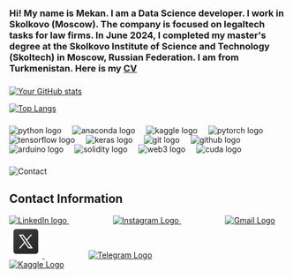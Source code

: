 <h3 align="left">Hi! My name is Mekan. I am a Data Science developer. I work in Skolkovo (Moscow). The company is focused on legaltech tasks for law firms. In June 2024, I completed my master's degree at the Skolkovo Institute of Science and Technology (Skoltech) in Moscow, Russian Federation. I am from Turkmenistan. Here is my <a href="https://mekan-hojayev.github.io">CV</a> </h3>

###

[![Your GitHub stats](https://github-readme-stats.vercel.app/api?username=mekan-hojayev&show_icons=true&theme=radical&include_all_commits=true)](https://github.com/anuraghazra/github-readme-stats)

<!-- [![Your GitHub stats](https://github-readme-stats.vercel.app/api?username=mekan-hojayev&show_icons=true&theme=radical)](https://github.com/anuraghazra/github-readme-stats) -->

[![Top Langs](https://github-readme-stats.vercel.app/api/top-langs/?username=mekan-hojayev&layout=compact&theme=radical&hide=jupyter%20notebook)](https://github.com/Mekan-Hojayev/github-readme-stats)


###

<div align="left">
  <img src="https://cdn.jsdelivr.net/gh/devicons/devicon/icons/python/python-original.svg" height="30" alt="python logo"  />
  <img width="12" />
  <img src="https://cdn.jsdelivr.net/gh/devicons/devicon/icons/anaconda/anaconda-original.svg" height="30" alt="anaconda logo"  />
  <img width="12" />
  <img src="https://cdn.jsdelivr.net/gh/devicons/devicon/icons/kaggle/kaggle-original.svg" height="30" alt="kaggle logo"  />
  <img width="12" />
  <img src="https://cdn.jsdelivr.net/gh/devicons/devicon/icons/pytorch/pytorch-original.svg" height="30" alt="pytorch logo"  />
  <img width="12" />
  <img src="https://cdn.jsdelivr.net/gh/devicons/devicon/icons/tensorflow/tensorflow-original.svg" height="30" alt="tensorflow logo"  />
  <img width="12" />
  <img src="https://github.com/valohai/ml-logos/raw/refs/heads/master/keras.svg" height="30" alt="keras logo"  />
  <img width="12" />
  <img src="https://cdn.jsdelivr.net/gh/devicons/devicon/icons/git/git-original.svg" height="30" alt="git logo"  />
  <img width="12" />
  <img src="https://cdn.jsdelivr.net/gh/devicons/devicon/icons/github/github-original.svg" height="30" alt="github logo"  />
  <img width="12" />
  <img src="https://cdn.jsdelivr.net/gh/devicons/devicon/icons/arduino/arduino-original.svg" height="30" alt="arduino logo"  />
  <img width="12" />
  <img src="https://cdn.jsdelivr.net/gh/devicons/devicon/icons/solidity/solidity-original.svg" height="30" alt="solidity logo"  />
  <img width="12" />
  <img src="https://uxwing.com/wp-content/themes/uxwing/download/web-app-development/web-3-icon.svg" height="30" alt="web3 logo"  />

  <img width="12" />
  <img src="https://raw.githubusercontent.com/valohai/ml-logos/refs/heads/master/cuda.svg" height="30" alt="cuda logo"  />


  
</div>


###

<img src="https://media1.tenor.com/m/uYMmIboDBWwAAAAd/polikotvsapogax.gif" width="200" alt="Contact"> 

## Contact Information

<a href="https://www.linkedin.com/in/mekan-hojayev-92b711298" style="margin-right: 80px;"> <img src="https://www.svgrepo.com/show/303299/linkedin-icon-2-logo.svg" width="60" alt="LinkedIn logo"> </a> <a href="https://www.instagram.com/mekanhojayevofficial" style="margin-right: 80px;"> <img src="https://www.svgrepo.com/show/303145/instagram-2-1-logo.svg" width="60" alt="Instagram Logo"> </a> <a href="mailto:mekanhojayev97@gmail.com" style="margin-right: 80px;"> <img src="https://www.svgrepo.com/show/349378/gmail.svg" width="60" alt="Gmail Logo"> </a> <a href="https://x.com/hojayevofficial" style="margin-right: 80px;"> <img src="https://github.com/Mekan-Hojayev/html-display/blob/main/icons8-x-logo%20(1).svg" width="60" alt="X Logo"> </a> <a href="https://t.me/mekanhojayev97" style="margin-right: 80px;"> <img src="https://www.svgrepo.com/show/349527/telegram.svg" width="60" alt="Telegram Logo"> </a> <a href="https://www.kaggle.com/mekanhojayev" style="margin-right: 80px;"> <img src="https://cdn.jsdelivr.net/gh/devicons/devicon/icons/kaggle/kaggle-original.svg" width="60" alt="Kaggle Logo"> </a>


###

<br clear="both">

